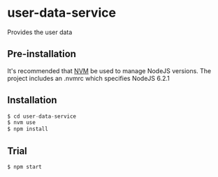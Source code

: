 # user-data-service

Provides the user data

## Pre-installation

It's recommended that [NVM](https://github.com/creationix/nvm) be used to manage NodeJS versions.
The project includes an .nvmrc which specifies NodeJS 6.2.1

## Installation

```javascript
$ cd user-data-service
$ nvm use
$ npm install
```

## Trial

```shell
$ npm start
```
